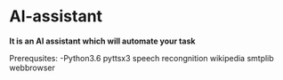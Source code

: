 # AI-assistant
**It is an AI assistant which will automate your task**



Prerequsites:
-Python3.6 
pyttsx3 
speech recongnition wikipedia 
smtplib 
webbrowser 


